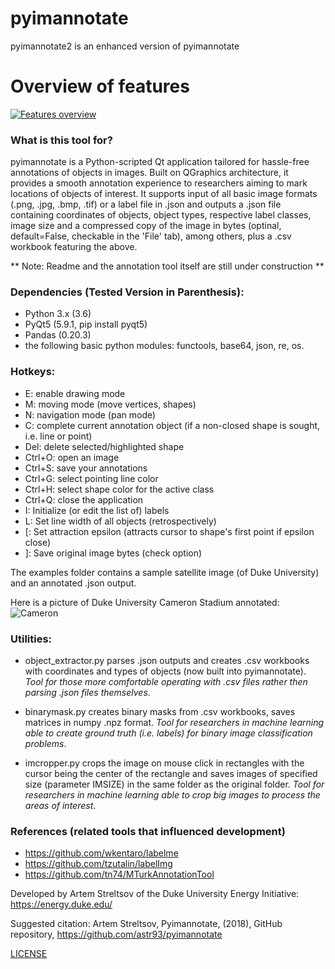# pyimannotate

pyimannotate2 is an enhanced version of pyimannotate


# Overview of features
[![Features overview](https://img.youtube.com/vi/NQseDcw70Wk/0.jpg)](https://www.youtube.com/watch?v=NQseDcw70Wk "Features overview")


### What is this tool for?
pyimannotate is a Python-scripted Qt application tailored for hassle-free annotations of objects in images. Built on QGraphics architecture, it provides a smooth annotation experience to researchers aiming to mark locations of objects of interest. It supports input of all basic image formats (.png, .jpg, .bmp, .tif) or a label file in .json and outputs a .json file containing coordinates of
objects, object types, respective label classes, image size and a compressed copy of the image in bytes (optinal, default=False, checkable in the 'File' tab), among others, plus a .csv workbook featuring the above. 

** Note: Readme and the annotation tool itself are still under construction **
 
### Dependencies (Tested Version in Parenthesis):
- Python 3.x (3.6)
- PyQt5 (5.9.1, pip install pyqt5)
- Pandas (0.20.3)
- the following basic python modules: functools, base64, json, re, os.

### Hotkeys:
- E: enable drawing mode
- M: moving mode (move vertices, shapes)
- N: navigation mode (pan mode)
- C: complete current annotation object (if a non-closed shape is sought, i.e. line or point)
- Del: delete selected/highlighted shape
- Ctrl+O: open an image
- Ctrl+S: save your annotations
- Ctrl+G: select pointing line color
- Ctrl+H: select shape color for the active class
- Ctrl+Q: close the application
- I: Initialize (or edit the list of) labels
- L: Set line width of all objects (retrospectively)
- [: Set attraction epsilon (attracts cursor to shape's first point if epsilon close)
- ]: Save original image bytes (check option)

The examples folder contains a sample satellite image (of Duke University) and an annotated .json output.

Here is a picture of Duke University Cameron Stadium annotated:
![Cameron](https://github.com/astr93/pyimannotate/blob/master/examples/cameron%20example.JPG)

### Utilities:

- object_extractor.py parses .json outputs and creates .csv workbooks with coordinates and types of objects (now built into pyimannotate). *Tool for those more comfortable operating with .csv files rather then parsing .json files themselves*.

- binarymask.py creates binary masks from .csv workbooks, saves matrices in numpy .npz format. *Tool for researchers in machine learning able to create ground truth (i.e. labels) for binary image classification problems*.

- imcropper.py crops the image on mouse click in rectangles with the cursor being the center of the rectangle and saves images of specified size (parameter IMSIZE) in the same folder as the original folder. *Tool for researchers in machine learning able to crop big images to process the areas of interest*.

### References (related tools that influenced development)
- https://github.com/wkentaro/labelme
- https://github.com/tzutalin/labelImg
- https://github.com/tn74/MTurkAnnotationTool

Developed by Artem Streltsov of the Duke University Energy Initiative: https://energy.duke.edu/

Suggested citation: Artem Streltsov, Pyimannotate, (2018), GitHub repository, https://github.com/astr93/pyimannotate

[LICENSE](https://creativecommons.org/licenses/by/4.0/legalcode)
